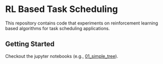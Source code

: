 # RL Based Task Scheduling
This repository contains code that experiments on reinforcement learning based algorithms for task scheduling applications.

## Getting Started
Checkout the jupyter notebooks (e.g., [01_simple_tree](code/notebooks/01_simple_tree/01_simple_tree.ipynb)).